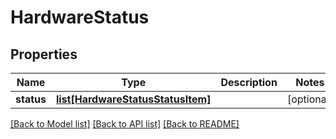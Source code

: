 # HardwareStatus

## Properties
Name | Type | Description | Notes
------------ | ------------- | ------------- | -------------
**status** | [**list[HardwareStatusStatusItem]**](HardwareStatusStatusItem.md) |  | [optional] 

[[Back to Model list]](../README.md#documentation-for-models) [[Back to API list]](../README.md#documentation-for-api-endpoints) [[Back to README]](../README.md)


